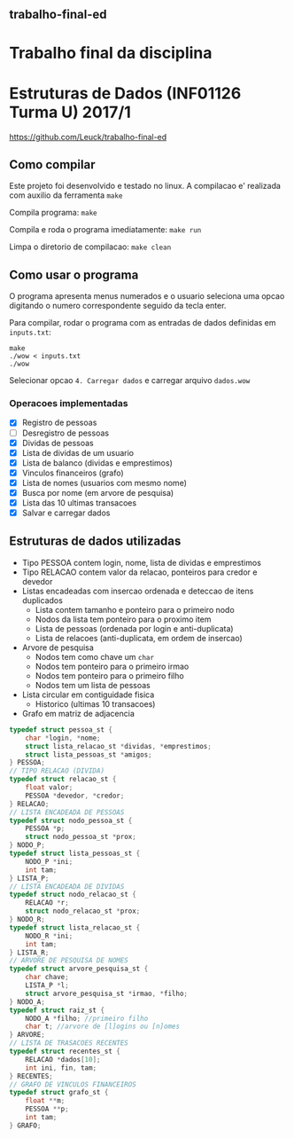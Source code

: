 ## trabalho-final-ed
# Trabalho final da disciplina 
# Estruturas de Dados (INF01126 Turma U) 2017/1

https://github.com/Leuck/trabalho-final-ed

## Como compilar

Este projeto foi desenvolvido e testado no linux.
A compilacao e' realizada com auxilio da ferramenta `make`

Compila programa:
`make` 

Compila e roda o programa imediatamente:
`make run`

Limpa o diretorio de compilacao:
`make clean`

## Como usar o programa
O programa apresenta menus numerados e o usuario seleciona uma opcao
digitando o numero correspondente seguido da tecla enter.

Para compilar, rodar o programa com as entradas de dados definidas
em `inputs.txt`:

```
make
./wow < inputs.txt
./wow
```
Selecionar opcao `4. Carregar dados` e carregar arquivo `dados.wow`

### Operacoes implementadas
- [x] Registro de pessoas
- [ ] Desregistro de pessoas
- [x] Dividas de pessoas
- [x] Lista de dividas de um usuario
- [x] Lista de balanco (dividas e emprestimos)
- [x] Vinculos financeiros (grafo)
- [x] Lista de nomes (usuarios com mesmo nome)
- [x] Busca por nome (em arvore de pesquisa)
- [x] Lista das 10 ultimas transacoes
- [x] Salvar e carregar dados

## Estruturas de dados utilizadas

* Tipo PESSOA contem login, nome, lista de dividas e emprestimos
* Tipo RELACAO contem valor da relacao, ponteiros para credor e devedor
* Listas encadeadas com insercao ordenada e deteccao de itens duplicados
  * Lista contem tamanho e ponteiro para o primeiro nodo
  * Nodos da lista tem ponteiro para o proximo item
  * Lista de pessoas (ordenada por login e anti-duplicata)
  * Lista de relacoes (anti-duplicata, em ordem de insercao)
* Arvore de pesquisa
  * Nodos tem como chave um `char`
  * Nodos tem ponteiro para o primeiro irmao
  * Nodos tem ponteiro para o primeiro filho
  * Nodos tem um lista de pessoas
* Lista circular em contiguidade fisica
  * Historico (ultimas 10 transacoes)
* Grafo em matriz de adjacencia

```c
typedef struct pessoa_st {
	char *login, *nome;
	struct lista_relacao_st *dividas, *emprestimos;
	struct lista_pessoas_st *amigos;
} PESSOA;
// TIPO RELACAO (DIVIDA)
typedef struct relacao_st {
	float valor;
	PESSOA *devedor, *credor;
} RELACAO;
// LISTA ENCADEADA DE PESSOAS
typedef struct nodo_pessoa_st {
	PESSOA *p;
	struct nodo_pessoa_st *prox;
} NODO_P;
typedef struct lista_pessoas_st {
	NODO_P *ini;
	int tam;
} LISTA_P;
// LISTA ENCADEADA DE DIVIDAS
typedef struct nodo_relacao_st {
	RELACAO *r;
	struct nodo_relacao_st *prox;
} NODO_R;
typedef struct lista_relacao_st {
	NODO_R *ini;
	int tam;
} LISTA_R;
// ARVORE DE PESQUISA DE NOMES
typedef struct arvore_pesquisa_st {
	char chave;
	LISTA_P *l;
	struct arvore_pesquisa_st *irmao, *filho;
} NODO_A;
typedef struct raiz_st {
	NODO_A *filho; //primeiro filho
	char t; //arvore de [l]ogins ou [n]omes
} ARVORE;
// LISTA DE TRASACOES RECENTES
typedef struct recentes_st {
    RELACAO *dados[10];
    int ini, fin, tam;
} RECENTES;
// GRAFO DE VINCULOS FINANCEIROS
typedef struct grafo_st {
    float **m;
    PESSOA **p;
    int tam;
} GRAFO;
```
